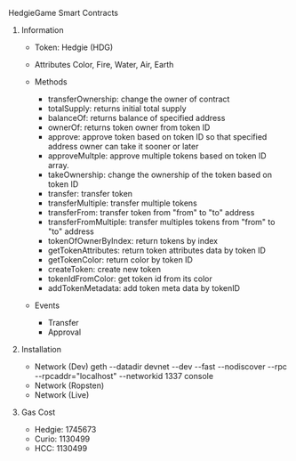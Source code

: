 HedgieGame Smart Contracts

1.	Information
	-	Token: Hedgie (HDG)

	-	Attributes
		Color, Fire, Water, Air, Earth

	-	Methods
		* transferOwnership: change the owner of contract
		* totalSupply: returns initial total supply
		* balanceOf: returns balance of specified address
		* ownerOf: returns token owner from token ID
		* approve: approve token based on token ID so that specified address owner can take it sooner or later
		* approveMultple: approve multiple tokens based on token ID array.
		* takeOwnership: change the ownership of the token based on token ID
		* transfer: transfer token
		* transferMultiple: transfer multiple tokens
		* transferFrom: transfer token from "from" to "to" address
		* transferFromMultiple: transfer multiples tokens from "from" to "to" address
		* tokenOfOwnerByIndex: return tokens by index
		* getTokenAttributes: return token attributes data by token ID
		* getTokenColor: return color by token ID
		* createToken: create new token
		* tokenIdFromColor: get token id from its color
		* addTokenMetadata: add token meta data by tokenID
	-	Events
		* Transfer
		* Approval

2.	Installation
	-	Network (Dev)
		geth --datadir devnet --dev --fast --nodiscover --rpc --rpcaddr="localhost" --networkid 1337 console
	-	Network (Ropsten)
	-	Network (Live)

3.	Gas Cost
	-	Hedgie: 1745673
	-	Curio: 1130499
	-	HCC: 1130499